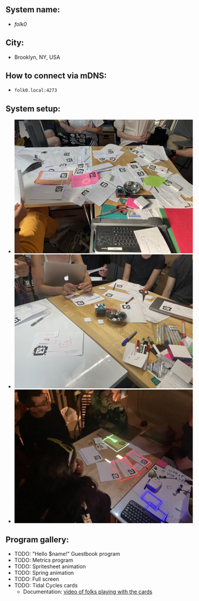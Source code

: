 ## System name:

- *folk0*

## City:
- Brooklyn, NY, USA

## How to connect via mDNS:

- `folk0.local:4273`

## System setup:

- ![A table with many people sitting around it and pieces of paper are out on the table and have all sorts of different programs running on them.](./media/folk_august_workshop_1.jpg)
- ![A table with 4 people sitting around paper programs on the table, many of them have little doodled creatures on them.](./media/folk_august_workshop_2.jpg)
- ![Proejcted rectangles onto a table while the lights are all off so that the colors of the rectangles are glowing](./media/folk_lightsout.jpg)

## Program gallery:
- TODO: "Hello $name!" Guestbook program
- TODO: Metrics program
- TODO: Spritesheet animation
- TODO: Spring animation
- TODO: Full screen 
- TODO: Tidal Cycles cards
  - Documentation: [video of folks playing with the cards](https://www.youtube.com/watch?v=9Jik_CfcaGA)